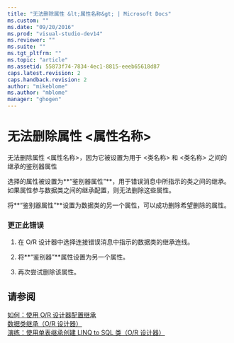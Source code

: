 ```yaml
---
title: "无法删除属性 &lt;属性名称&gt; | Microsoft Docs"
ms.custom: ""
ms.date: "09/20/2016"
ms.prod: "visual-studio-dev14"
ms.reviewer: ""
ms.suite: ""
ms.tgt_pltfrm: ""
ms.topic: "article"
ms.assetid: 55873f74-7834-4ec1-8815-eeeb65618d87
caps.latest.revision: 2
caps.handback.revision: 2
author: "mikeblome"
ms.author: "mblome"
manager: "ghogen"
---
```

# 无法删除属性 &lt;属性名称&gt;
无法删除属性 \<属性名称\>，因为它被设置为用于 \<类名称\> 和 \<类名称\> 之间的继承的鉴别器属性  
  
 选择的属性被设置为**“鉴别器属性”**，用于错误消息中所指示的类之间的继承。如果属性参与数据类之间的继承配置，则无法删除这些属性。  
  
 将**“鉴别器属性”**设置为数据类的另一个属性，可以成功删除希望删除的属性。  
  
### 更正此错误  
  
1.  在 O\/R 设计器中选择连接错误消息中指示的数据类的继承连线。  
  
2.  将**“鉴别器”**属性设置为另一个属性。  
  
3.  再次尝试删除该属性。  
  
## 请参阅  
 [如何：使用 O\/R 设计器配置继承](../data-tools/how-to-configure-inheritance-by-using-the-o-r-designer.md)   
 [数据类继承（O\/R 设计器）](../data-tools/data-class-inheritance-o-r-designer.md)   
 [演练：使用单表继承创建 LINQ to SQL 类（O\/R 设计器）](../data-tools/walkthrough-creating-linq-to-sql-classes-by-using-single-table-inheritance-o-r-designer.md)